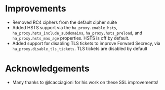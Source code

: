 # Improvements

- Removed RC4 ciphers from the default cipher suite
- Added HSTS support via the `ha_proxy.enable_hsts`,
  `ha_proxy.hsts_include_subdomains`, `ha_proxy.hsts_preload`,
  and `ha_proxy.hsts_max_age` properties. HSTS is off by default.
- Added support for disabling TLS tickets to improve Forward
  Secrecy, via `ha_proxy.disable_tls_tickets`. TLS tickets are
  disabled by default

# Acknowledgements

- Many thanks to @lcacciagioni for his work on these SSL
  improvements!
